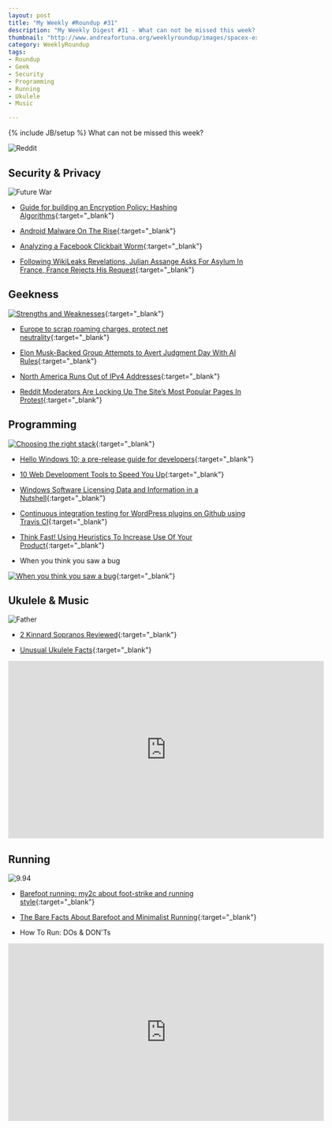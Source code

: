 ```yaml
---
layout: post
title: "My Weekly #Roundup #31"
description: "My Weekly Digest #31 - What can not be missed this week? "
thumbnail: "http://www.andreafortuna.org/weeklyroundup/images/spacex-explosion.jpg"
category: WeeklyRoundup
tags: 
- Roundup
- Geek
- Security
- Programming
- Running
- Ukulele
- Music

---
```

{% include JB/setup %}
What can not be missed this week? 

![Reddit](http://www.andreafortuna.org/weeklyroundup/images/reddit.jpg)
<!-- more -->

Security & Privacy
--
![Future War](https://s-media-cache-ak0.pinimg.com/736x/61/c4/26/61c426a7cbf8d095aafbef2dfca556cb.jpg)

- [Guide for building an Encryption Policy: Hashing Algorithms](http://www.teusink.eu/2015/06/guidelines-encryption-hashing-policy-part-1.html){:target="_blank"}

- [Android Malware On The Rise](http://www.darkreading.com/mobile/android-malware-on-the-rise/d/d-id/1321130){:target="_blank"}

- [Analyzing a Facebook Clickbait Worm](https://blog.sucuri.net/2015/06/analyzing-a-facebook-clickbait-worm.html){:target="_blank"}

- [Following WikiLeaks Revelations, Julian Assange Asks For Asylum In France, France Rejects His Request](http://techcrunch.com/2015/07/03/following-wikileaks-revelations-julian-assange-asks-for-asylum-in-france-france-rejects-his-request/?ncid=rss){:target="_blank"}


Geekness
--

[![Strengths and Weaknesses](http://imgs.xkcd.com/comics/strengths_and_weaknesses.png)](http://xkcd.com/1545/){:target="_blank"}

- [Europe to scrap roaming charges, protect net neutrality](http://www.engadget.com/2015/06/30/europe-roaming-net-neutrality/){:target="_blank"}

- [Elon Musk-Backed Group Attempts to Avert Judgment Day With AI Rules](http://recode.net/2015/07/02/elon-musk-backed-group-attempts-to-avert-judgment-day-with-ai-rules/){:target="_blank"}

- [North America Runs Out of IPv4 Addresses](http://thehackernews.com/2015/07/america-IPv4-addresses.html){:target="_blank"}

- [Reddit Moderators Are Locking Up The Site’s Most Popular Pages In Protest](http://techcrunch.com/2015/07/02/reddit-is-blowing-up/?ncid=rss){:target="_blank"}


Programming
--
[![Choosing the right stack](http://www.commitstrip.com/wp-content/uploads/2015/06/Strip-Dilemme-de-codeur-6-650-finalenglsih.jpg)](http://www.commitstrip.com/en/2015/06/30/coder-dilemma-6-choosing-the-right-stack/){:target="_blank"}

- [Hello Windows 10; a pre-release guide for developers](http://www.codeproject.com/Articles/1005776/Hello-Windows-a-pre-release-guide-for-developer){:target="_blank"}

- [10 Web Development Tools to Speed You Up](http://jster.net/blog/speed-you-up-your-web-development){:target="_blank"}

- [Windows Software Licensing Data and Information in a Nutshell](http://www.codeproject.com/Tips/1006264/Windows-Software-Licensing-Data-and-Information-in){:target="_blank"}

- [Continuous integration testing for WordPress plugins on Github using Travis CI](https://seravo.fi/2015/continuous-integration-testing-for-wordpress-plugins-on-github-using-travis-ci){:target="_blank"}

- [Think Fast! Using Heuristics To Increase Use Of Your Product](http://www.smashingmagazine.com/2015/07/02/using-heuristics-to-increase-use-of-your-product/){:target="_blank"}

- When you think you saw a bug

[![When you think you saw a bug](http://33.media.tumblr.com/aa29881769795023bce85ca7eb9b2579/tumblr_inline_nqbmrxAcjN1raprkq_500.gif)](http://devopsreactions.tumblr.com/post/123105938527/when-you-think-you-saw-a-bug){:target="_blank"}



Ukulele & Music
--

![Father](https://s-media-cache-ak0.pinimg.com/236x/55/e3/95/55e395fda25dbb57b6cae4860e2f78f1.jpg)

- [2 Kinnard Sopranos Reviewed](http://www.theukulelereview.com/2015/06/02/2-kinnard-sopranos-reviewed/){:target="_blank"}

- [Unusual Ukulele Facts](http://www.thefactsite.com/2014/10/unusual-ukulele-facts.html){:target="_blank"}

<iframe width="640" height="360" src="https://www.youtube.com/embed/n8RBrw5pGWg" frameborder="0" allowfullscreen></iframe>


Running
--

![9.94](https://s-media-cache-ak0.pinimg.com/236x/9b/16/cc/9b16cc45edc0f9bc69fdb28d25f8fd9c.jpg)

- [Barefoot running: my2c about foot-strike and running style](http://www.andreafortuna.org/running/2015/07/02/foot-strike-my2c/){:target="_blank"}

- [The Bare Facts About Barefoot and Minimalist Running](http://getfitnow.com/bare-facts-barefoot-minimalist-running/){:target="_blank"}

- How To Run: DOs & DON'Ts

<iframe width="640" height="360" src="https://www.youtube.com/embed/8XiwtiDTlYU" frameborder="0" allowfullscreen></iframe>